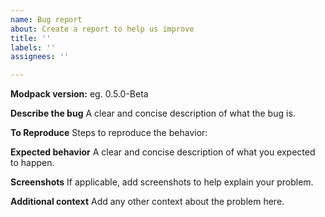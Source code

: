 ```yaml
---
name: Bug report
about: Create a report to help us improve
title: ''
labels: ''
assignees: ''

---
```


**Modpack version:**
eg. 0.5.0-Beta

**Describe the bug**
A clear and concise description of what the bug is.

**To Reproduce**
Steps to reproduce the behavior:

**Expected behavior**
A clear and concise description of what you expected to happen.

**Screenshots**
If applicable, add screenshots to help explain your problem.

**Additional context**
Add any other context about the problem here.

